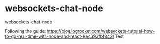 # websockets-chat-node
websockets-chat-node


Following the guide: https://blog.logrocket.com/websockets-tutorial-how-to-go-real-time-with-node-and-react-8e4693fbf843/
Test
